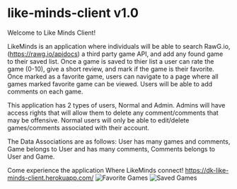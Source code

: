 # like-minds-client v1.0

Welcome to Like Minds Client!

LikeMinds is an application where individuals will be able to search RawG.io, (https://rawg.io/apidocs) a third party game API, and add any found game to their saved list. Once a game is saved to thier list a user can rate the game (0-10), give a short review, and mark if the game is their favorite. Once marked as a favorite game, users can navigate to a page where all games marked favorite game can be viewed. Users will be able to add comments on each game.

This application has 2 types of users, Normal and Admin. Admins will have access rights that will allow them to delete any comment/comments that may be offensive. Normal users will only be able to edit/delete games/comments associated with their account.

The Data Associations are as follows: User has many games and comments, Game belongs to User and has many comments, Comments belongs to User and Game.

Come experience the application Where LikeMinds connect! https://dk-like-minds-client.herokuapp.com/
![Favorite Games](https://user-images.githubusercontent.com/36709518/114637878-58942d00-9c98-11eb-9ab2-fa6a55f107a2.png)
![Saved Games](https://user-images.githubusercontent.com/36709518/114637980-95f8ba80-9c98-11eb-83e8-9ae6e1022529.png)

